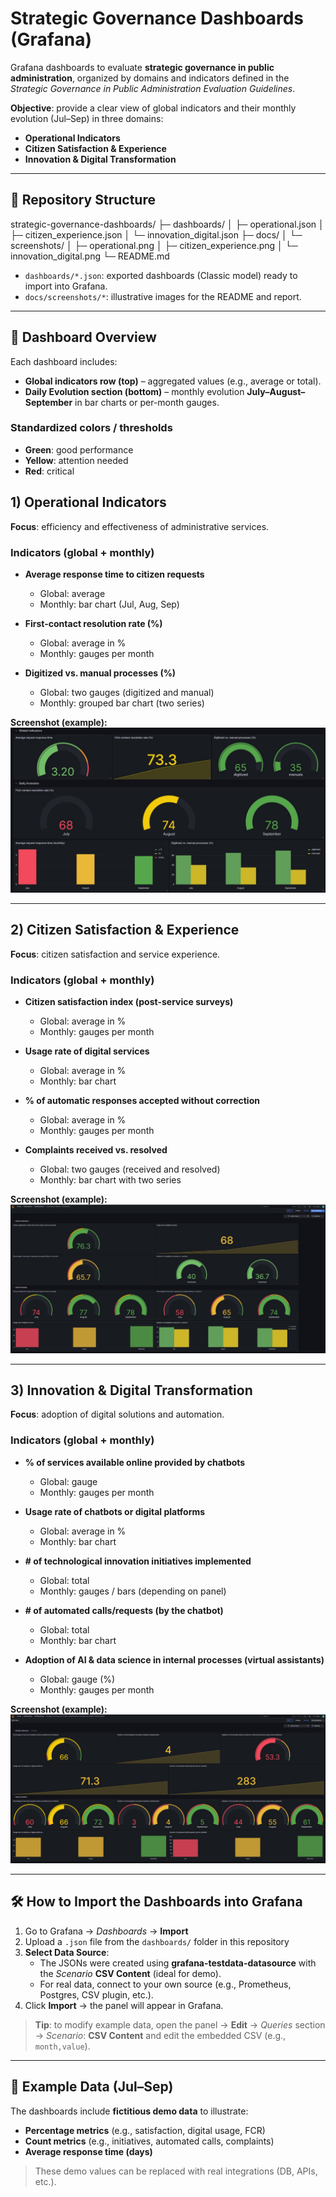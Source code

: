 # Strategic Governance Dashboards (Grafana)

Grafana dashboards to evaluate **strategic governance in public administration**, organized by domains and indicators defined in the *Strategic Governance in Public Administration Evaluation Guidelines*.

**Objective**: provide a clear view of global indicators and their monthly evolution (Jul–Sep) in three domains:

- **Operational Indicators**
- **Citizen Satisfaction & Experience**
- **Innovation & Digital Transformation**

---

## 📁 Repository Structure

strategic-governance-dashboards/
├─ dashboards/
│ ├─ operational.json
│ ├─ citizen_experience.json
│ └─ innovation_digital.json
├─ docs/
│ └─ screenshots/
│ ├─ operational.png
│ ├─ citizen_experience.png
│ └─ innovation_digital.png
└─ README.md

- `dashboards/*.json`: exported dashboards (Classic model) ready to import into Grafana.  
- `docs/screenshots/*`: illustrative images for the README and report.

---

## 🧭 Dashboard Overview

Each dashboard includes:

- **Global indicators row (top)** – aggregated values (e.g., average or total).  
- **Daily Evolution section (bottom)** – monthly evolution **July–August–September** in bar charts or per-month gauges.  

### Standardized colors / thresholds
- **Green**: good performance  
- **Yellow**: attention needed  
- **Red**: critical  


## 1) Operational Indicators

**Focus**: efficiency and effectiveness of administrative services.

### Indicators (global + monthly)
- **Average response time to citizen requests**  
  - Global: average   
  - Monthly: bar chart (Jul, Aug, Sep)

- **First-contact resolution rate (%)**  
  - Global: average in %  
  - Monthly: gauges per month

- **Digitized vs. manual processes (%)**  
  - Global: two gauges (digitized and manual)  
  - Monthly: grouped bar chart (two series)

**Screenshot (example):**  
![Operational](docs/screenshots/operational.png)

---

## 2) Citizen Satisfaction & Experience

**Focus**: citizen satisfaction and service experience.

### Indicators (global + monthly)
- **Citizen satisfaction index (post-service surveys)**  
  - Global: average in %  
  - Monthly: gauges per month

- **Usage rate of digital services**  
  - Global: average in %  
  - Monthly: bar chart

- **% of automatic responses accepted without correction**  
  - Global: average in %  
  - Monthly: gauges per month

- **Complaints received vs. resolved**  
  - Global: two gauges (received and resolved)  
  - Monthly: bar chart with two series

**Screenshot (example):**  
![Citizen Experience](docs/screenshots/citizen_experience.png)

---

## 3) Innovation & Digital Transformation

**Focus**: adoption of digital solutions and automation.

### Indicators (global + monthly)
- **% of services available online provided by chatbots**  
  - Global: gauge  
  - Monthly: gauges per month

- **Usage rate of chatbots or digital platforms**  
  - Global: average in %  
  - Monthly: bar chart

- **# of technological innovation initiatives implemented**  
  - Global: total  
  - Monthly: gauges / bars (depending on panel)

- **# of automated calls/requests (by the chatbot)**  
  - Global: total  
  - Monthly: bar chart

- **Adoption of AI & data science in internal processes (virtual assistants)**  
  - Global: gauge (%)  
  - Monthly: gauges per month

**Screenshot (example):**  
![Innovation & Digital](docs/screenshots/innovation_digital.png)

---

## 🛠️ How to Import the Dashboards into Grafana

1. Go to Grafana → *Dashboards* → **Import**  
2. Upload a `.json` file from the `dashboards/` folder in this repository  
3. **Select Data Source**:  
   - The JSONs were created using **grafana-testdata-datasource** with the *Scenario* **CSV Content** (ideal for demo).  
   - For real data, connect to your own source (e.g., Prometheus, Postgres, CSV plugin, etc.).  
4. Click **Import** → the panel will appear in Grafana.  

> **Tip**: to modify example data, open the panel → **Edit** → *Queries* section → *Scenario*: **CSV Content** and edit the embedded CSV (e.g., `month,value`).

---

## 🧪 Example Data (Jul–Sep)

The dashboards include **fictitious demo data** to illustrate:

- **Percentage metrics** (e.g., satisfaction, digital usage, FCR)  
- **Count metrics** (e.g., initiatives, automated calls, complaints)  
- **Average response time (days)**  

> These demo values can be replaced with real integrations (DB, APIs, etc.).